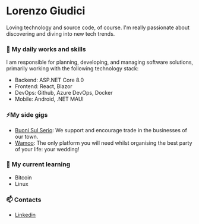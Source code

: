 # Lorenzo Giudici
Loving technology and source code, of course. 
I'm really passionate about discovering and diving into new tech trends.

### 🔭 My daily works and skills
I am responsible for planning, developing, and managing software solutions, primarily working with the following technology stack:

- Backend: ASP.NET Core 8.0
- Frontend: React, Blazor
- DevOps: Github, Azure DevOps, Docker
- Mobile: Android, .NET MAUI

### ⚡My side gigs
- [Buoni Sul Serio](https://buonisulserio.it/): We support and encourage trade in the businesses of our town.
- [Wamoo](https://www.wamoo.app/): The only platform you will need whilst organising the best party of your life: your wedding!
  
### 🌱 My current learning
- Bitcoin
- Linux

### 📫 Contacts
- [Linkedin](https://www.linkedin.com/in/lorenzogiudici5/)

<!--
**lorenzogiudici5/lorenzogiudici5** is a ✨ _special_ ✨ repository because its `README.md` (this file) appears on your GitHub profile.

Here are some ideas to get you started:

- 🔭 I’m currently working on ...
- 🌱 I’m currently learning ...
- 👯 I’m looking to collaborate on ...
- 🤔 I’m looking for help with ...
- 💬 Ask me about ...
- 📫 How to reach me: ...
- 😄 Pronouns: ...
- ⚡ Fun fact: ...
-->
